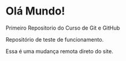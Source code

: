 # Olá Mundo!
 Primeiro Repositorio do Curso de Git e GitHub

 Repositório de teste de funcionamento.
 
 Essa é uma mudança remota direto do site.
